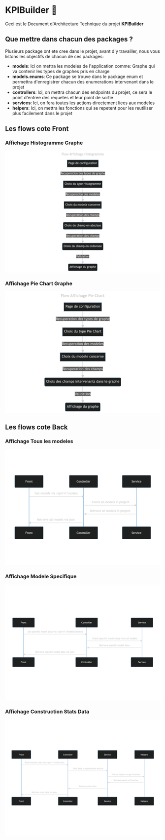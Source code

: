 # __KPIBuilder__ 🤖

Ceci est le Document d'Architecture Technique du projet __KPIBuilder__

## __Que mettre dans chacun des packages ?__

Plusieurs package ont ete cree dans le projet, avant d'y travailler, nous vous listons les objectifs de chacun de ces packages:

- __models__: Ici on mettra les modeles de l'application comme: Graphe qui va contenir les types de graphes pris en charge
- __models.enums__: Ce package se trouve dans le package enum et permettra d'enregistrer chacun des enumerations intervenant dans le projet
- __controllers__: Ici, on mettra chacun des endpoints du projet, ce sera le point d'entree des requetes et leur point de sortie
- __services__: Ici, on fera toutes les actions directement liees aux modeles
- __helpers__: Ici, on mettra les fonctions qui se repetent pour les reutiliser plus facilement dans le projet

## __Les flows cote Front__

### __Affichage Histogramme Graphe__  
![alt Histogramme Graphe](images/mermaid-front-get-histogramme-stats.png?raw=true "Histogramme Graphe")

### __Affichage Pie Chart Graphe__  
![alt Pie Chart Graphe](images/mermaid-front-get-pie-chart-stats.png?raw=true "Pie Chart Graphe")  

## __Les flows cote Back__

### __Affichage Tous les modeles__  
![alt Tous les modeles](images/mermaid-req-get-models.png?raw=true "Tous les modeles")

### __Affichage Modele Specifique__  
![alt Modele Specifique](images/mermaid-req-get-specific-model.png?raw=true "Modele Specifique")

### __Affichage Construction Stats Data__  
![alt Construction Stats Data](images/mermaid-req-build-stats.png?raw=true "Construction Stats Data")
